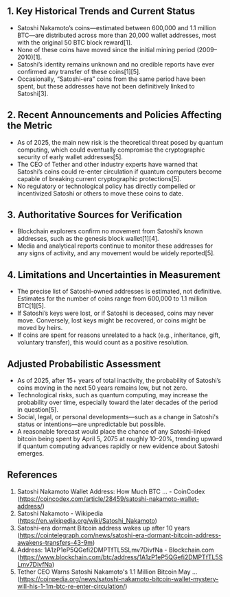 ## 1. Key Historical Trends and Current Status

- Satoshi Nakamoto’s coins—estimated between 600,000 and 1.1 million BTC—are distributed across more than 20,000 wallet addresses, most with the original 50 BTC block reward[1].
- None of these coins have moved since the initial mining period (2009–2010)[1].
- Satoshi’s identity remains unknown and no credible reports have ever confirmed any transfer of these coins[1][5].
- Occasionally, “Satoshi-era” coins from the same period have been spent, but these addresses have not been definitively linked to Satoshi[3].

## 2. Recent Announcements and Policies Affecting the Metric

- As of 2025, the main new risk is the theoretical threat posed by quantum computing, which could eventually compromise the cryptographic security of early wallet addresses[5].
- The CEO of Tether and other industry experts have warned that Satoshi’s coins could re-enter circulation if quantum computers become capable of breaking current cryptographic protections[5].
- No regulatory or technological policy has directly compelled or incentivized Satoshi or others to move these coins to date.

## 3. Authoritative Sources for Verification

- Blockchain explorers confirm no movement from Satoshi’s known addresses, such as the genesis block wallet[1][4].
- Media and analytical reports continue to monitor these addresses for any signs of activity, and any movement would be widely reported[5].

## 4. Limitations and Uncertainties in Measurement

- The precise list of Satoshi-owned addresses is estimated, not definitive. Estimates for the number of coins range from 600,000 to 1.1 million BTC[1][5].
- If Satoshi’s keys were lost, or if Satoshi is deceased, coins may never move. Conversely, lost keys might be recovered, or coins might be moved by heirs.
- If coins are spent for reasons unrelated to a hack (e.g., inheritance, gift, voluntary transfer), this would count as a positive resolution.

## Adjusted Probabilistic Assessment

- As of 2025, after 15+ years of total inactivity, the probability of Satoshi’s coins moving in the next 50 years remains low, but not zero.
- Technological risks, such as quantum computing, may increase the probability over time, especially toward the later decades of the period in question[5].
- Social, legal, or personal developments—such as a change in Satoshi's status or intentions—are unpredictable but possible.
- A reasonable forecast would place the chance of any Satoshi-linked bitcoin being spent by April 5, 2075 at roughly 10–20%, trending upward if quantum computing advances rapidly or new evidence about Satoshi emerges.

## References
1. Satoshi Nakamoto Wallet Address: How Much BTC ... - CoinCodex (https://coincodex.com/article/28459/satoshi-nakamoto-wallet-address/)
2. Satoshi Nakamoto - Wikipedia (https://en.wikipedia.org/wiki/Satoshi_Nakamoto)
3. Satoshi-era dormant Bitcoin address wakes up after 10 years (https://cointelegraph.com/news/satoshi-era-dormant-bitcoin-address-awakens-transfers-43-9m)
4. Address: 1A1zP1eP5QGefi2DMPTfTL5SLmv7DivfNa - Blockchain.com (https://www.blockchain.com/btc/address/1A1zP1eP5QGefi2DMPTfTL5SLmv7DivfNa)
5. Tether CEO Warns Satoshi Nakamoto's 1.1 Million Bitcoin May ... (https://coinpedia.org/news/satoshi-nakamoto-bitcoin-wallet-mystery-will-his-1-1m-btc-re-enter-circulation/)